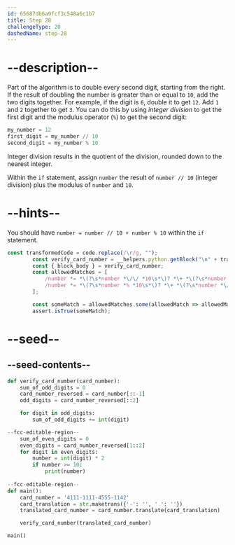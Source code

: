 ```yaml
---
id: 65687db6a9fcf3c548a6c1b7
title: Step 28
challengeType: 20
dashedName: step-28
---
```


# --description--

Part of the algorithm is to double every second digit, starting from the right. If the result of doubling the number is greater than or equal to `10`, add the two digits together. For example, if the digit is `6`, double it to get `12`. Add `1` and `2` together to get `3`. You can do this by using _integer division_ to get the first digit and the modulus operator (`%`) to get the second digit:

```python
my_number = 12
first_digit = my_number // 10
second_digit = my_number % 10
```

Integer division results in the quotient of the division, rounded down to the nearest integer.

Within the `if` statement, assign `number` the result of `number // 10` (integer division) plus the modulus of `number` and `10`.

# --hints--

You should have `number = number // 10 + number % 10` within the `if` statement.

```js
const transformedCode = code.replace(/\r/g, "");
        const verify_card_number = __helpers.python.getBlock("\n" + transformedCode, "if number >= 10");
        const { block_body } = verify_card_number;
        const allowedMatches = [
            /number *= *\(?\s*number *\/\/ *10\s*\)? *\+ *\(?\s*number *% *10/,
            /number *= *\(?\s*number *% *10\s*\)? *\+ *\(?\s*number *\/\/ *10/
        ];

        const someMatch = allowedMatches.some(allowedMatch => allowedMatch.test(block_body));
        assert.isTrue(someMatch);
```

# --seed--

## --seed-contents--

```py
def verify_card_number(card_number):
    sum_of_odd_digits = 0
    card_number_reversed = card_number[::-1]
    odd_digits = card_number_reversed[::2]

    for digit in odd_digits:
        sum_of_odd_digits += int(digit)

--fcc-editable-region--
    sum_of_even_digits = 0
    even_digits = card_number_reversed[1::2]
    for digit in even_digits:
        number = int(digit) * 2
        if number >= 10:
            print(number)
            
--fcc-editable-region--
def main():
    card_number = '4111-1111-4555-1142'
    card_translation = str.maketrans({'-': '', ' ': ''})
    translated_card_number = card_number.translate(card_translation)

    verify_card_number(translated_card_number)

main()
```
